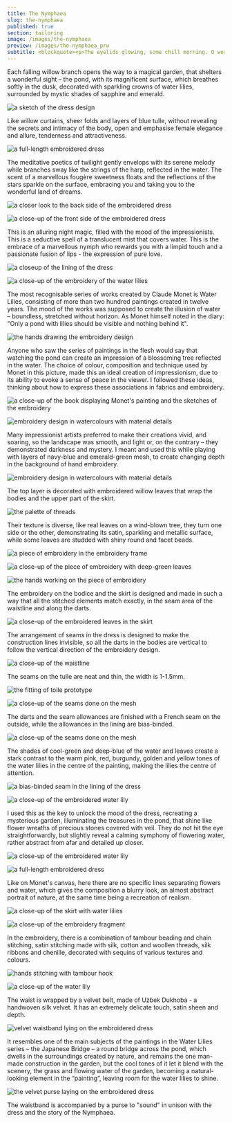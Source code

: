 ```yaml
---
title: The Nymphaea
slug: the-nymphaea
published: true
section: tailoring
image: /images/the-nymphaea
preview: /images/the-nymphaea_prw
subtitle: <blockquote><p>The eyelids glowing, some chill morning. O world half-known through the opening, twilit lids. O universal waters like a cloud.</p><cite>W. D. Snodgrass “Les Nymphéas”</cite></blockquote>
---
```


Each falling willow branch opens the way to a magical garden, that shelters a wonderful sight – the pond, with its magnificent surface, which breathes softly in the dusk, decorated with sparkling crowns of water lilies, surrounded by mystic shades of sapphire and emerald.

![a sketch of the dress design](/images/the-nymphaea_1.avif)

Like willow curtains, sheer folds and layers of blue tulle, without revealing the secrets and intimacy of the body, open and emphasise female elegance and allure, tenderness and attractiveness.

![a full-length embroidered dress](/images/the-nymphaea_2.avif)

The meditative poetics of twilight gently envelops with its serene melody while branches sway like the strings of the harp, reflected in the water. The scent of a marvellous fougère sweetness floats and the reflections of the stars sparkle on the surface, embracing you and taking you to the wonderful land of dreams.

![a closer look to the back side of the embroidered dress](/images/the-nymphaea_3.avif)

![a close-up of the front side of the embroidered dress](/images/the-nymphaea_4.avif)

This is an alluring night magic, filled with the mood of the impressionists. This is a seductive spell of a translucent mist that covers water. This is the embrace of a marvellous nymph who rewards you with a limpid touch and a passionate fusion of lips - the expression of pure love.

![a closeup of the lining of the dress](/images/the-nymphaea_5.avif)

![a close-up of the embroidery of the water lilies](/images/the-nymphaea_6.avif)

The most recognisable series of works created by Claude Monet is Water Lilies, consisting of more than two hundred paintings created in twelve years. The mood of the works was supposed to create the illusion of water – boundless, stretched without horizon. As Monet himself noted in the diary: "Only a pond with lilies should be visible and nothing behind it".

![the hands drawing the embroidery design](/images/the-nymphaea_7.avif)

Anyone who saw the series of paintings in the flesh would say that watching the pond can create an impression of a blossoming tree reflected in the water. The choice of colour, composition and technique used by Monet in this picture, made this an ideal creation of impressionism, due to its ability to evoke a sense of peace in the viewer. I followed these ideas, thinking about how to express these associations in fabrics and embroidery.

![a close-up of the book displaying Monet's painting and the sketches of the embroidery](/images/the-nymphaea_8.avif)

![embroidery design in watercolours with material details](/images/the-nymphaea_9.avif)

Many impressionist artists preferred to make their creations vivid, and soaring, so the landscape was smooth, and light or, on the contrary – they demonstrated darkness and mystery. I meant and used this while playing with layers of navy-blue and emerald-green mesh, to create changing depth in the background of hand embroidery.

![embroidery design in watercolours with material details](/images/the-nymphaea_10.avif)

The top layer is decorated with embroidered willow leaves that wrap the bodies and the upper part of the skirt.

![the palette of threads](/images/the-nymphaea_11.avif)

Their texture is diverse, like real leaves on a wind-blown tree, they turn one side or the other, demonstrating its satin, sparkling and metallic surface, while some leaves are studded with shiny round and facet beads.

![a piece of embroidery in the embroidery frame](/images/the-nymphaea_12.avif)

![a close-up of the piece of embroidery with deep-green leaves](/images/the-nymphaea_13.avif)

![the hands working on the piece of embroidery](/images/the-nymphaea_14.avif)

The embroidery on the bodice and the skirt is designed and made in such a way that all the stitched elements match exactly, in the seam area of the waistline and along the darts.

![a close-up of the embroidered leaves in the skirt](/images/the-nymphaea_15.avif)

The arrangement of seams in the dress is designed to make the construction lines invisible, so all the darts in the bodies are vertical to follow the vertical direction of the embroidery design.

![a close-up of the waistline](/images/the-nymphaea_16.avif)

The seams on the tulle are neat and thin, the width is 1-1.5mm.

![the fitting of toile prototype](/images/the-nymphaea_17.avif)

![a close-up of the seams done on the mesh](/images/the-nymphaea_18.avif)

The darts and the seam allowances are finished with a French seam on the outside, while the allowances in the lining are bias-binded.

![a close-up of the seams done on the mesh](/images/the-nymphaea_19.avif)

The shades of cool-green and deep-blue of the water and leaves create a stark contrast to the warm pink, red, burgundy, golden and yellow tones of the water lilies in the centre of the painting, making the lilies the centre of attention.

![a bias-binded seam in the lining of the dress](/images/the-nymphaea_20.avif)

![a close-up of the embroidered water lily](/images/the-nymphaea_21.avif)

I used this as the key to unlock the mood of the dress, recreating a mysterious garden, illuminating the treasures in the pond, that shine like flower wreaths of precious stones covered with veil. They do not hit the eye straightforwardly, but slightly reveal a calming symphony of flowering water, rather abstract from afar and detailed up closer.

![a close-up of the embroidered water lily](/images/the-nymphaea_22.avif)

![a full-length embroidered dress](/images/the-nymphaea_23.avif)

Like on Monet's canvas, here there are no specific lines separating flowers and water, which gives the composition a blurry look, an almost abstract portrait of nature, at the same time being a recreation of realism.

![a close-up of the skirt with water lilies](/images/the-nymphaea_24.avif)

![a close-up of the embroidery fragment](/images/the-nymphaea_24.avif)

In the embroidery, there is a combination of tambour beading and chain stitching, satin stitching made with silk, cotton and woollen threads, silk ribbons and chenille, decorated with sequins of various textures and colours.

![hands stitching with tambour hook](/images/the-nymphaea_25.avif)

![a close-up of the water lily](/images/the-nymphaea_26.avif)

The waist is wrapped by a velvet belt, made of Uzbek Dukhoba - a handwoven silk velvet. It has an extremely delicate touch, satin sheen and depth.

![velvet waistband lying on the embroidered dress](/images/the-nymphaea_27.avif)

It resembles one of the main subjects of the paintings in the Water Lilies series – the Japanese Bridge – a round bridge across the pond, which dwells in the surroundings created by nature, and remains the one man-made construction in the garden, but the cool tones of it let it blend with the scenery, the grass and flowing water of the garden, becoming a natural-looking element in the “painting”, leaving room for the water lilies to shine.

![the velvet purse laying on the embroidered dress](/images/the-nymphaea_28.avif)

The waistband is accompanied by a purse to "sound" in unison with the dress and the story of the Nymphaea.
